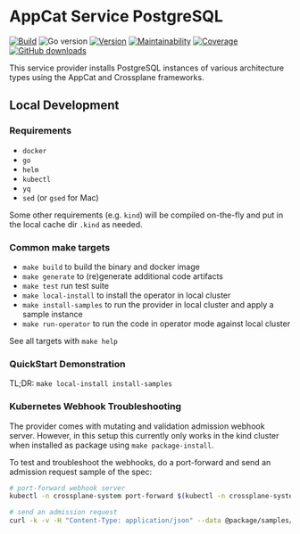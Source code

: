 # AppCat Service PostgreSQL

[![Build](https://img.shields.io/github/workflow/status/vshn/appcat-service-postgresql/Test)][build]
![Go version](https://img.shields.io/github/go-mod/go-version/vshn/appcat-service-postgresql)
[![Version](https://img.shields.io/github/v/release/vshn/appcat-service-postgresql)][releases]
[![Maintainability](https://img.shields.io/codeclimate/maintainability/vshn/appcat-service-postgresql)][codeclimate]
[![Coverage](https://img.shields.io/codeclimate/coverage/vshn/appcat-service-postgresql)][codeclimate]
[![GitHub downloads](https://img.shields.io/github/downloads/vshn/appcat-service-postgresql/total)][releases]

[build]: https://github.com/vshn/appcat-service-postgresql/actions?query=workflow%3ATest
[releases]: https://github.com/vshn/appcat-service-postgresql/releases
[codeclimate]: https://codeclimate.com/github/vshn/appcat-service-postgresql

This service provider installs PostgreSQL instances of various architecture types using the AppCat and Crossplane frameworks.

## Local Development

### Requirements

* `docker`
* `go`
* `helm`
* `kubectl`
* `yq`
* `sed` (or `gsed` for Mac)

Some other requirements (e.g. `kind`) will be compiled on-the-fly and put in the local cache dir `.kind` as needed.

### Common make targets

* `make build` to build the binary and docker image
* `make generate` to (re)generate additional code artifacts
* `make test` run test suite
* `make local-install` to install the operator in local cluster
* `make install-samples` to run the provider in local cluster and apply a sample instance
* `make run-operator` to run the code in operator mode against local cluster

See all targets with `make help`

### QuickStart Demonstration

TL;DR: `make local-install install-samples`

### Kubernetes Webhook Troubleshooting

The provider comes with mutating and validation admission webhook server.
However, in this setup this currently only works in the kind cluster when installed as package using `make package-install`.

To test and troubleshoot the webhooks, do a port-forward and send an admission request sample of the spec:
```bash
# port-forward webhook server
kubectl -n crossplane-system port-forward $(kubectl -n crossplane-system get pods -o name -l pkg.crossplane.io/provider=appcat-service-postgresql) 9443:9443

# send an admission request
curl -k -v -H "Content-Type: application/json" --data @package/samples/admission.k8s.io_admissionreview.json https://localhost:9443/validate-postgresql-appcat-vshn-io-v1alpha1-postgresqlstandalone
```
